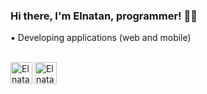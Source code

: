 ### Hi there, I'm Elnatan, programmer! 👋🏻

 ▪️ Developing applications (web and mobile)

<div style="display: inline_block"><br>
  <img text-align="center" height="35" width="35" alt="Elnatan-Kotlin"  src="https://github.com/ElnatanAlves/ElnatanAlves/assets/156375539/a927601f-2779-4888-92a0-feb3bf0c28a2">
  <img text-aling="center" height="35" width="35" alt="Elnatan-Phyton" src="https://github.com/ElnatanAlves/ElnatanAlves/assets/156375539/3956e86b-78b7-4840-96a3-6993625ea5f6">


  


  
